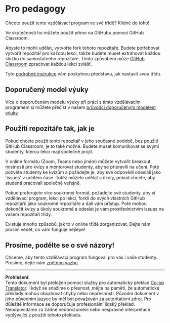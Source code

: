 <!--
CO_OP_TRANSLATOR_METADATA:
{
  "original_hash": "9fd36f5dc734203ee28b6cf2573e5eab",
  "translation_date": "2025-08-27T20:33:59+00:00",
  "source_file": "for-teachers.md",
  "language_code": "cs"
}
-->
# Pro pedagogy

Chcete použít tento vzdělávací program ve své třídě? Klidně do toho!

Ve skutečnosti ho můžete použít přímo na GitHubu pomocí GitHub Classroom.

Abyste to mohli udělat, vytvořte fork tohoto repozitáře. Budete potřebovat vytvořit repozitář pro každou lekci, takže budete muset extrahovat každou složku do samostatného repozitáře. Tímto způsobem může [GitHub Classroom](https://classroom.github.com/classrooms) zpracovat každou lekci zvlášť.

Tyto [podrobné instrukce](https://github.blog/2020-03-18-set-up-your-digital-classroom-with-github-classroom/) vám poskytnou představu, jak nastavit svou třídu.

## Doporučený model výuky

Více o doporučeném modelu výuky při práci s tímto vzdělávacím programem si můžete přečíst v našem [průvodci doporučeným modelem výuky](recommended-learning-model.md).

## Použití repozitáře tak, jak je

Pokud chcete použít tento repozitář v jeho současné podobě, bez použití GitHub Classroom, je to také možné. Budete muset komunikovat se svými studenty, kterou lekci mají společně projít.

V online formátu (Zoom, Teams nebo jiném) můžete vytvořit breakout místnosti pro kvízy a mentorovat studenty, aby se připravili na učení. Poté pozvěte studenty ke kvízům a požádejte je, aby své odpovědi odeslali jako 'issues' v určitém čase. Totéž můžete udělat s úkoly, pokud chcete, aby studenti pracovali společně veřejně.

Pokud preferujete více soukromý formát, požádejte své studenty, aby si vzdělávací program, lekci po lekci, forkli do svých vlastních GitHub repozitářů jako soukromé repozitáře a dali vám přístup. Poté mohou dokončit kvízy a úkoly soukromě a odeslat je vám prostřednictvím issues na vašem repozitáři třídy.

Existuje mnoho způsobů, jak to v online třídě zorganizovat. Dejte nám prosím vědět, co vám funguje nejlépe!

## Prosíme, podělte se o své názory!

Chceme, aby tento vzdělávací program fungoval pro vás i vaše studenty. Prosíme, dejte nám [zpětnou vazbu](https://forms.microsoft.com/Pages/ResponsePage.aspx?id=v4j5cvGGr0GRqy180BHbR2humCsRZhxNuI79cm6n0hRUQzRVVU9VVlU5UlFLWTRLWlkyQUxORTg5WS4u).

---

**Prohlášení**:  
Tento dokument byl přeložen pomocí služby pro automatický překlad [Co-op Translator](https://github.com/Azure/co-op-translator). I když se snažíme o přesnost, mějte na paměti, že automatické překlady mohou obsahovat chyby nebo nepřesnosti. Původní dokument v jeho původním jazyce by měl být považován za autoritativní zdroj. Pro důležité informace se doporučuje profesionální lidský překlad. Neodpovídáme za žádné nedorozumění nebo nesprávné interpretace vyplývající z použití tohoto překladu.